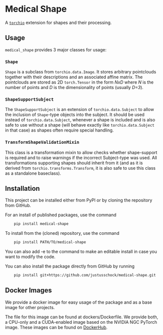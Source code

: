 # Medical Shape

A [`torchio`](https://github.com/fepegar/torchio) extension for shapes and their processing.

## Usage

`medical_shape` provides 3 major classes for usage:

### `Shape`

`Shape` is a subclass from `torchio.data.Image`. It stores arbitrary pointclouds together with their descriptions and an associated affine matrix.
The pointclouds are stored as 2D `torch.Tensor` in the form _NxD_ where _N_ is the number of points and _D_ is the dimensionality of points (usually _D=3_).

### `ShapeSupportSubject`

The `ShapeSupportSubject` is an extension of `torchio.data.Subject` to allow the inclusion of `Shape`-type objects into the subject. It should be used instead of `torchio.data.Subject`,
whenever a shape is included and is also safe to use without a shape (will behave exactly like `torchio.data.Subject` in that case) as shapes often require special handling.

### `TransformShapeValidationMixin`

This class is a transformation mixin to allow checks whether shape-support is required and to raise warnings if the incorrect Subject-type was used.
All transformations supporting shapes should inherit from it (and as it is derived from `torchio.transforms.Transform`, it is also safe to use this class as a standalone baseclass).

## Installation

This project can be installed either from PyPI or by cloning the repository from GitHub.

For an install of published packages, use the command

```bash
    pip install medical-shape
```

To install from the (cloned) repository, use the command

```bash
    pip install PATH/TO/medical-shape
```

You can also add -e to the command to make an editable install in case you want to modify the code.

You can also install the package directly from GitHub by running

```bash
    pip install git+https://github.com/justusschock/medical-shape.git
```

## Docker Images

We provide a docker image for easy usage of the package and as a base image for other projects.

The file for this image can be found at dockers/Dockerfile. We provide both, a CPU-only and a CUDA-enabled image based on the NVIDIA NGC PyTorch image. These images can be found on [DockerHub](https://hub.docker.com/repository/docker/justusschock/medical-shape).
